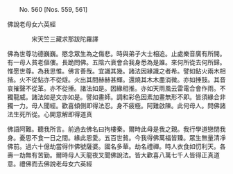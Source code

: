 ﻿　　No. 560 [Nos. 559, 561]

佛說老母女六英經

　　　　宋天竺三藏求那跋陀羅譯


佛為世尊功德巍巍。愍念眾生為之傷悲。時與弟子大士相追。止處樂音廣有所開。有一母人貧老傴僂。長跪問佛。五陰六衰會合我身悉為是誰。來何所從去何所歸。惟愿世尊。為我思惟。佛言善哉。宜識其幾。諸法因緣識之者希。譬如鉆火兩木相揩。火不從鉆亦不從燧。火出其間赫赫甚輝。還燒其木木盡消微。亦如捶鼓。其音哀摧聲不從革。亦不從捶。諸法如是。因緣相推。亦如天雨風云雷電合會作雨。不獨龍威。諸法如是文亦如是。譬如畫師。調和彩色因素加畫無形不即。皆須緣合非獨一力。母人聞經。歡喜傾側即得法忍。身不疲極。阿難啟陳。此何母人。問佛諸法生死所從。心開意解即得道真

佛語阿難。聽我所言。前過去佛名曰拘樓秦。爾時此母是我之親。我行學道戀閉我身。憂思不食一日之間。緣此恩愛。五百世貧。今我得佛萬福皆臻。眾生無量清凈佛前。過六十億劫當得作佛號薩婆。國名多華。劫名禮禪。時人衣食如忉利天。各壽一劫無有苦勤。爾時母人天龍夜叉聞佛說法。皆大歡喜八萬七千人皆得正真道意。禮佛而去佛說老母女六英經

